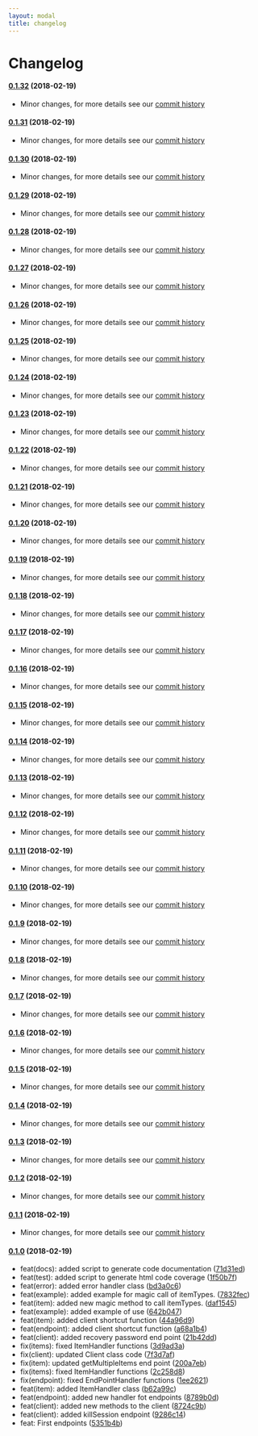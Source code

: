 ```yaml
---
layout: modal
title: changelog
---
```

# Changelog

#### [0.1.32](https://github.com/glpi-project/php-library-glpi/tree/0.1.32) (2018-02-19)

 * Minor changes, for more details see our [commit history](https://github.com/glpi-project/php-library-glpi/compare/master...0.1.32/bugfixes)

#### [0.1.31](https://github.com/glpi-project/php-library-glpi/tree/0.1.31) (2018-02-19)

 * Minor changes, for more details see our [commit history](https://github.com/glpi-project/php-library-glpi/compare/master...0.1.31/bugfixes)

#### [0.1.30](https://github.com/glpi-project/php-library-glpi/tree/0.1.30) (2018-02-19)

 * Minor changes, for more details see our [commit history](https://github.com/glpi-project/php-library-glpi/compare/master...0.1.30/bugfixes)

#### [0.1.29](https://github.com/glpi-project/php-library-glpi/tree/0.1.29) (2018-02-19)

 * Minor changes, for more details see our [commit history](https://github.com/glpi-project/php-library-glpi/compare/master...0.1.29/bugfixes)

#### [0.1.28](https://github.com/glpi-project/php-library-glpi/tree/0.1.28) (2018-02-19)

 * Minor changes, for more details see our [commit history](https://github.com/glpi-project/php-library-glpi/compare/master...0.1.28/bugfixes)

#### [0.1.27](https://github.com/glpi-project/php-library-glpi/tree/0.1.27) (2018-02-19)

 * Minor changes, for more details see our [commit history](https://github.com/glpi-project/php-library-glpi/compare/master...0.1.27/bugfixes)

#### [0.1.26](https://github.com/glpi-project/php-library-glpi/tree/0.1.26) (2018-02-19)

 * Minor changes, for more details see our [commit history](https://github.com/glpi-project/php-library-glpi/compare/master...0.1.26/bugfixes)

#### [0.1.25](https://github.com/glpi-project/php-library-glpi/tree/0.1.25) (2018-02-19)

 * Minor changes, for more details see our [commit history](https://github.com/glpi-project/php-library-glpi/compare/master...0.1.25/bugfixes)

#### [0.1.24](https://github.com/glpi-project/php-library-glpi/tree/0.1.24) (2018-02-19)

 * Minor changes, for more details see our [commit history](https://github.com/glpi-project/php-library-glpi/compare/master...0.1.24/bugfixes)

#### [0.1.23](https://github.com/glpi-project/php-library-glpi/tree/0.1.23) (2018-02-19)

 * Minor changes, for more details see our [commit history](https://github.com/glpi-project/php-library-glpi/compare/master...0.1.23/bugfixes)

#### [0.1.22](https://github.com/glpi-project/php-library-glpi/tree/0.1.22) (2018-02-19)

 * Minor changes, for more details see our [commit history](https://github.com/glpi-project/php-library-glpi/compare/master...0.1.22/bugfixes)

#### [0.1.21](https://github.com/glpi-project/php-library-glpi/tree/0.1.21) (2018-02-19)

 * Minor changes, for more details see our [commit history](https://github.com/glpi-project/php-library-glpi/compare/master...0.1.21/bugfixes)

#### [0.1.20](https://github.com/glpi-project/php-library-glpi/tree/0.1.20) (2018-02-19)

 * Minor changes, for more details see our [commit history](https://github.com/glpi-project/php-library-glpi/compare/master...0.1.20/bugfixes)

#### [0.1.19](https://github.com/glpi-project/php-library-glpi/tree/0.1.19) (2018-02-19)

 * Minor changes, for more details see our [commit history](https://github.com/glpi-project/php-library-glpi/compare/master...0.1.19/bugfixes)

#### [0.1.18](https://github.com/glpi-project/php-library-glpi/tree/0.1.18) (2018-02-19)

 * Minor changes, for more details see our [commit history](https://github.com/glpi-project/php-library-glpi/compare/master...0.1.18/bugfixes)

#### [0.1.17](https://github.com/glpi-project/php-library-glpi/tree/0.1.17) (2018-02-19)

 * Minor changes, for more details see our [commit history](https://github.com/glpi-project/php-library-glpi/compare/master...0.1.17/bugfixes)

#### [0.1.16](https://github.com/glpi-project/php-library-glpi/tree/0.1.16) (2018-02-19)

 * Minor changes, for more details see our [commit history](https://github.com/glpi-project/php-library-glpi/compare/master...0.1.16/bugfixes)

#### [0.1.15](https://github.com/glpi-project/php-library-glpi/tree/0.1.15) (2018-02-19)

 * Minor changes, for more details see our [commit history](https://github.com/glpi-project/php-library-glpi/compare/master...0.1.15/bugfixes)

#### [0.1.14](https://github.com/glpi-project/php-library-glpi/tree/0.1.14) (2018-02-19)

 * Minor changes, for more details see our [commit history](https://github.com/glpi-project/php-library-glpi/compare/master...0.1.14/bugfixes)

#### [0.1.13](https://github.com/glpi-project/php-library-glpi/tree/0.1.13) (2018-02-19)

 * Minor changes, for more details see our [commit history](https://github.com/glpi-project/php-library-glpi/compare/master...0.1.13/bugfixes)

#### [0.1.12](https://github.com/glpi-project/php-library-glpi/tree/0.1.12) (2018-02-19)

 * Minor changes, for more details see our [commit history](https://github.com/glpi-project/php-library-glpi/compare/master...0.1.12/bugfixes)

#### [0.1.11](https://github.com/glpi-project/php-library-glpi/tree/0.1.11) (2018-02-19)

 * Minor changes, for more details see our [commit history](https://github.com/glpi-project/php-library-glpi/compare/master...0.1.11/bugfixes)

#### [0.1.10](https://github.com/glpi-project/php-library-glpi/tree/0.1.10) (2018-02-19)

 * Minor changes, for more details see our [commit history](https://github.com/glpi-project/php-library-glpi/compare/master...0.1.10/bugfixes)

#### [0.1.9](https://github.com/glpi-project/php-library-glpi/tree/0.1.9) (2018-02-19)

 * Minor changes, for more details see our [commit history](https://github.com/glpi-project/php-library-glpi/compare/master...0.1.9/bugfixes)

#### [0.1.8](https://github.com/glpi-project/php-library-glpi/tree/0.1.8) (2018-02-19)

 * Minor changes, for more details see our [commit history](https://github.com/glpi-project/php-library-glpi/compare/master...0.1.8/bugfixes)

#### [0.1.7](https://github.com/glpi-project/php-library-glpi/tree/0.1.7) (2018-02-19)

 * Minor changes, for more details see our [commit history](https://github.com/glpi-project/php-library-glpi/compare/master...0.1.7/bugfixes)

#### [0.1.6](https://github.com/glpi-project/php-library-glpi/tree/0.1.6) (2018-02-19)

 * Minor changes, for more details see our [commit history](https://github.com/glpi-project/php-library-glpi/compare/master...0.1.6/bugfixes)

#### [0.1.5](https://github.com/glpi-project/php-library-glpi/tree/0.1.5) (2018-02-19)

 * Minor changes, for more details see our [commit history](https://github.com/glpi-project/php-library-glpi/compare/master...0.1.5/bugfixes)

#### [0.1.4](https://github.com/glpi-project/php-library-glpi/tree/0.1.4) (2018-02-19)

 * Minor changes, for more details see our [commit history](https://github.com/glpi-project/php-library-glpi/compare/master...0.1.4/bugfixes)

#### [0.1.3](https://github.com/glpi-project/php-library-glpi/tree/0.1.3) (2018-02-19)

 * Minor changes, for more details see our [commit history](https://github.com/glpi-project/php-library-glpi/compare/master...0.1.3/bugfixes)

#### [0.1.2](https://github.com/glpi-project/php-library-glpi/tree/0.1.2) (2018-02-19)

 * Minor changes, for more details see our [commit history](https://github.com/glpi-project/php-library-glpi/compare/master...0.1.2/bugfixes)

#### [0.1.1](https://github.com/glpi-project/php-library-glpi/tree/0.1.1) (2018-02-19)

 * Minor changes, for more details see our [commit history](https://github.com/glpi-project/php-library-glpi/compare/master...0.1.1/bugfixes)

#### [0.1.0](https://github.com/glpi-project/php-library-glpi/tree/0.1.0) (2018-02-19)

 * feat(docs): added script to generate code documentation ([71d31ed](https://github.com/glpi-project/php-library-glpi/commit/71d31ed))
 * feat(test): added script to generate html code coverage ([1f50b7f](https://github.com/glpi-project/php-library-glpi/commit/1f50b7f))
 * feat(error): added error handler class ([bd3a0c6](https://github.com/glpi-project/php-library-glpi/commit/bd3a0c6))
 * feat(example): added example for magic call of itemTypes. ([7832fec](https://github.com/glpi-project/php-library-glpi/commit/7832fec))
 * feat(item): added new magic method to call itemTypes. ([daf1545](https://github.com/glpi-project/php-library-glpi/commit/daf1545))
 * feat(example): added example of use ([642b047](https://github.com/glpi-project/php-library-glpi/commit/642b047))
 * feat(item): added client shortcut function ([44a96d9](https://github.com/glpi-project/php-library-glpi/commit/44a96d9))
 * feat(endpoint): added client shortcut function ([a68a1b4](https://github.com/glpi-project/php-library-glpi/commit/a68a1b4))
 * feat(client): added recovery password end point ([21b42dd](https://github.com/glpi-project/php-library-glpi/commit/21b42dd))
 * fix(items): fixed ItemHandler functions ([3d9ad3a](https://github.com/glpi-project/php-library-glpi/commit/3d9ad3a))
 * fix(client): updated Client class code ([7f3d7af](https://github.com/glpi-project/php-library-glpi/commit/7f3d7af))
 * fix(item): updated getMultipleItems end point ([200a7eb](https://github.com/glpi-project/php-library-glpi/commit/200a7eb))
 * fix(items): fixed ItemHandler functions ([2c258d8](https://github.com/glpi-project/php-library-glpi/commit/2c258d8))
 * fix(endpoint): fixed EndPointHandler functions ([1ee2621](https://github.com/glpi-project/php-library-glpi/commit/1ee2621))
 * feat(item): added ItemHandler class ([b62a99c](https://github.com/glpi-project/php-library-glpi/commit/b62a99c))
 * feat(endpoint): added new handler fot endpoints ([8789b0d](https://github.com/glpi-project/php-library-glpi/commit/8789b0d))
 * feat(client): added new methods to the client ([8724c9b](https://github.com/glpi-project/php-library-glpi/commit/8724c9b))
 * feat(client): added killSession endpoint ([9286c14](https://github.com/glpi-project/php-library-glpi/commit/9286c14))
 * feat: First endpoints ([5351b4b](https://github.com/glpi-project/php-library-glpi/commit/5351b4b))
